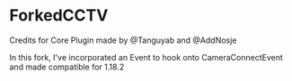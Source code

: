 # ForkedCCTV


Credits for Core Plugin made by @Tanguyab and @AddNosje

In this fork, I've incorporated an Event to hook onto CameraConnectEvent and made compatible for 1.18.2
